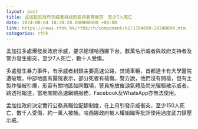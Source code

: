 ```yaml
---
layout: post
title: 孟加拉反政府示威者與政府支持者等衝突　至少7人死亡
date: 2024-08-04 18:30:28.000000000 +08:00
link: https://news.rthk.hk/rthk/ch/component/k2/1764699-20240804.htm
categories: rthk
---
```


孟加拉多處爆發反政府示威，要求總理哈西娜下台，數萬名示威者與政府支持者及警方發生衝突，至少7人死亡，數十人受傷。

多處發生暴力事件，有示威者封鎖主要高速公路，焚燒車輛，首都達卡有大學醫院遭破壞。中部地區有醫院表示，部分死者有槍傷。警方說，他們沒有開槍，但有土製炸彈被引爆，形容有關地區如同戰場，警員施放催淚氣體及閃光彈驅散示威者。路透社報道，當地關閉高速網絡服務，Facebook及WhatsApp亦無法使用。

孟加拉政府決定實行公務員職位配額制度，在上月引發示威衝突，至少150人死亡、數千人受傷、約一萬人被捕。哈西娜政府被人權組織等批評使用過度武力鎮壓示威。

